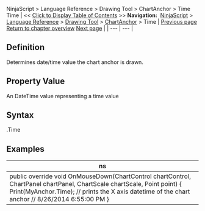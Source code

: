 ﻿
NinjaScript > Language Reference > Drawing Tool > ChartAnchor > Time
Time
| << [Click to Display Table of Contents](time.md) >> **Navigation:**     [NinjaScript](ninjascript.md) > [Language Reference](language_reference_wip.md) > [Drawing Tool](drawing_tools.md) > [ChartAnchor](chartanchor.md) > Time | [Previous page](barindex.md) [Return to chapter overview](chartanchor.md) [Next page](updatefrompoint.md) |
| --- | --- |
## Definition
Determines date/time value the chart anchor is drawn.
 
## Property Value
An DateTime value representing a time value
 
## Syntax
<ChartAnchor>.Time
 
## Examples
| ns |
| --- |
| public override void OnMouseDown(ChartControl chartControl, ChartPanel chartPanel, ChartScale chartScale, Point point) { Print(MyAnchor.Time); // prints the X axis datetime of the chart anchor  // 8/26/2014 6:55:00 PM } |
